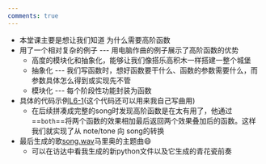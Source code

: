 ```yaml
---
comments: true
---
```


- 本堂课主要是想让我们知道 为什么需要高阶函数
- 用了一个相对复杂的例子 --- 用电脑作曲的例子展示了高阶函数的优势
	- 高度的模块化和抽象化，能够让我们像搭乐高积木一样搭建一整个城堡
	- 抽象化 --- 我们写函数时，想好函数要干什么、函数的参数需要什么，而参数具体怎么得到或实现先不管
	- 模块化 --- 每个阶段性功能封装为函数
- 具体的代码示例[L6-1](L6-1.md)(这个代码还可以用来我自己写曲用)
	- 在后续拼凑成完整的song时发现高阶函数是在太有用了，他通过==`both`==将两个函数的效果相加最后返回两个效果叠加后的函数。这样我们就实现了从 note/tone 向 song的转换
- 最后生成的歌[song.wav](song.wav)马里奥的主题曲😄
	- 可以在访达中看我生成的新python文件以及它生成的青花瓷前奏